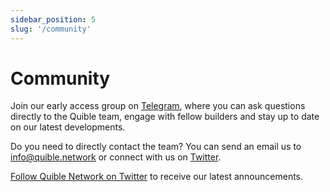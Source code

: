 ```yaml
---
sidebar_position: 5
slug: '/community'
---
```


# Community

Join our early access group on [Telegram](https://t.me/quiblealpha), where you can ask questions directly to the Quible team, engage with fellow builders and stay up to date on our latest developments.

Do you need to directly contact the team? You can send an email us to [info@quible.network](info@quible.network) or connect with us on [Twitter](https://twitter.com/QuibleNetwork).

[Follow Quible Network on Twitter](https://twitter.com/QuibleNetwork) to receive our latest announcements.
